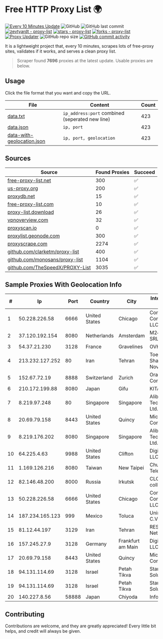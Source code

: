
# Free HTTP Proxy List 🌍

[![Every 10 Minutes Update](https://github.com/mertguvencli/http-proxy-list/actions/workflows/main.yml/badge.svg?branch=main)](https://github.com/mertguvencli/http-proxy-list/actions/workflows/main.yml)
![GitHub](https://img.shields.io/github/license/mertguvencli/http-proxy-list)
![GitHub last commit](https://img.shields.io/github/last-commit/mertguvencli/http-proxy-list)
[![zevtyardt - proxy-list](https://img.shields.io/static/v1?label=zevtyardt&message=proxy-list&color=blue&logo=github)](https://github.com/zevtyardt/proxy-list "Go to GitHub repo")
[![stars - proxy-list](https://img.shields.io/github/stars/zevtyardt/proxy-list?style=social)](https://github.com/zevtyardt/proxy-list)
[![forks - proxy-list](https://img.shields.io/github/forks/zevtyardt/proxy-list?style=social)](https://github.com/zevtyardt/proxy-list)
[![Proxy Updater](https://github.com/zevtyardt/proxy-list/workflows/Proxy%20Updater/badge.svg)](https://github.com/zevtyardt/proxy-list/actions?query=workflow:"Proxy+Updater")
![GitHub repo size](https://img.shields.io/github/repo-size/zevtyardt/proxy-list)
[![GitHub commit activity](https://img.shields.io/github/commit-activity/m/zevtyardt/proxy-list?logo=commits)](https://github.com/zevtyardt/proxy-list/commits/main)

It is a lightweight project that, every 10 minutes, scrapes lots of free-proxy sites, validates if it works, and serves a clean proxy list.

> Scraper found **7696** proxies at the latest update. Usable proxies are below.

## Usage

Click the file format that you want and copy the URL.

|File|Content|Count|
|----|-------|-----|
|[data.txt](https://raw.githubusercontent.com/mertguvencli/http-proxy-list/main/proxy-list/data.txt)|`ip_address:port` combined (seperated new line)|423|
|[data.json](https://raw.githubusercontent.com/mertguvencli/http-proxy-list/main/proxy-list/data.json)|`ip, port`|423|
|[data-with-geolocation.json](https://raw.githubusercontent.com/mertguvencli/http-proxy-list/main/proxy-list/data-with-geolocation.json)|`ip, port, geolocation`|423|

## Sources

|Source|Found Proxies|Succeed|
|------|-------------|-------|
|[free-proxy-list.net](https://free-proxy-list.net)|300|✅|
|[us-proxy.org](https://www.us-proxy.org)|200|✅|
|[proxydb.net](http://proxydb.net)|15|✅|
|[free-proxy-list.com](https://free-proxy-list.com/?page=&port=&type%5B%5D=http&type%5B%5D=https&up_time=0&search=Search)|10|✅|
|[proxy-list.download](https://www.proxy-list.download/HTTP)|26|✅|
|[vpnoverview.com](https://vpnoverview.com/privacy/anonymous-browsing/free-proxy-servers)|32|✅|
|[proxyscan.io](https://www.proxyscan.io)|0|✅|
|[proxylist.geonode.com](https://proxylist.geonode.com/api/proxy-list?limit=300&page=1&sort_by=lastChecked&sort_type=desc&protocols=http,https)|300|✅|
|[proxyscrape.com](https://api.proxyscrape.com/v2/?request=displayproxies&protocol=http&timeout=10000&country=all&ssl=all&anonymity=all)|2274|✅|
|[github.com/clarketm/proxy-list](https://raw.githubusercontent.com/clarketm/proxy-list/master/proxy-list-raw.txt)|400|✅|
|[github.com/monosans/proxy-list](https://raw.githubusercontent.com/monosans/proxy-list/main/proxies/http.txt)|1104|✅|
|[github.com/TheSpeedX/PROXY-List](https://raw.githubusercontent.com/TheSpeedX/PROXY-List/master/http.txt)|3035|✅|


## Sample Proxies With Geolocation Info

|#|Ip|Port|Country|City|Internet Service Provider|
|-|--|----|-------|----|-------------------------|
|1|50.228.226.58|6666|United States|Chicago|Comcast Cable Communications, LLC|
|2|37.120.192.154|8080|Netherlands|Amsterdam|M247 Europe SRL|
|3|54.37.21.230|3128|France|Gravelines|OVH SAS|
|4|213.232.127.252|80|Iran|Tehran|Toesegaran Shabakeh Arseh Novin Ltd|
|5|152.67.72.19|8888|Switzerland|Zurich|Oracle Corporation|
|6|210.172.199.88|8080|Japan|Gifu|KITAGATA|
|7|8.219.97.248|80|Singapore|Singapore|Alibaba (US) Technology Co., Ltd.|
|8|20.69.79.158|8443|United States|Quincy|Microsoft Corporation|
|9|8.219.176.202|8080|Singapore|Singapore|Alibaba (US) Technology Co., Ltd.|
|10|64.225.4.63|9988|United States|Clifton|DigitalOcean, LLC|
|11|1.169.126.216|8080|Taiwan|New Taipei|Chunghwa Telecom Co., Ltd.|
|12|82.146.48.200|8000|Russia|Irkutsk|CLOUD WebDC collocation|
|13|50.228.226.58|6666|United States|Chicago|Comcast Cable Communications, LLC|
|14|187.234.165.123|999|Mexico|Toluca|Uninet S.A. de C.V.|
|15|81.12.44.197|3129|Iran|Tehran|RESPINA Networks|
|16|157.245.27.9|3128|Germany|Frankfurt am Main|DigitalOcean, LLC|
|17|20.69.79.158|8443|United States|Quincy|Microsoft Corporation|
|18|94.131.114.69|3128|Israel|Petah Tikva|Stark Industries Solutions LTD|
|19|94.131.114.69|3128|Israel|Petah Tikva|Stark Industries Solutions LTD|
|20|140.227.8.56|58888|Japan|Chiyoda|InfoSphere|



## Contributing

Contributions are welcome, and they are greatly appreciated! Every
little bit helps, and credit will always be given.

